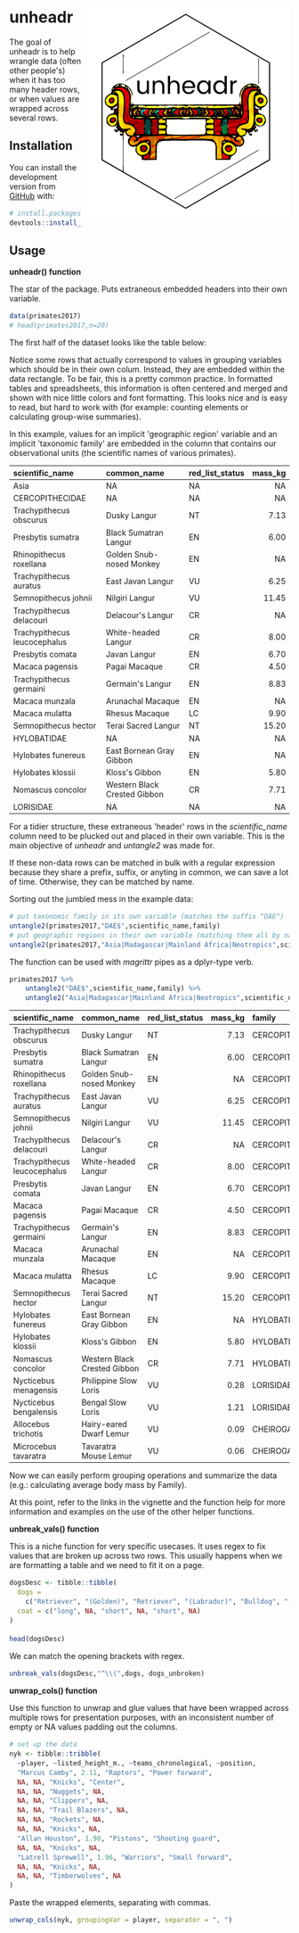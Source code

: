 
<!-- README.md is generated from README.Rmd. Please edit that file -->
unheadr <img src="man/figures/logosmall.png" align="right" />
=============================================================

The goal of unheadr is to help wrangle data (often other people's) when it has too many header rows, or when values are wrapped across several rows.

Installation
------------

You can install the development version from [GitHub](https://github.com/) with:

``` r
# install.packages("devtools")
devtools::install_github("luisDVA/unheadr")
```

Usage
-----

**unheadr() function**

The star of the package. Puts extraneous embedded headers into their own variable.

``` r
data(primates2017)
# head(primates2017,n=20)
```

The first half of the dataset looks like the table below:

Notice some rows that actually correspond to values in grouping variables which should be in their own colum. Instead, they are embedded within the data rectangle. To be fair, this is a pretty common practice. In formatted tables and spreadsheets, this information is often centered and merged and shown with nice little colors and font formatting. This looks nice and is easy to read, but hard to work with (for example: counting elements or calculating group-wise summaries).

In this example, values for an implicit 'geographic region' variable and an implicit 'taxonomic family' are embedded in the column that contains our observational units (the scientific names of various primates).

| scientific\_name             | common\_name                 | red\_list\_status |  mass\_kg|
|:-----------------------------|:-----------------------------|:------------------|---------:|
| Asia                         | NA                           | NA                |        NA|
| CERCOPITHECIDAE              | NA                           | NA                |        NA|
| Trachypithecus obscurus      | Dusky Langur                 | NT                |      7.13|
| Presbytis sumatra            | Black Sumatran Langur        | EN                |      6.00|
| Rhinopithecus roxellana      | Golden Snub-nosed Monkey     | EN                |        NA|
| Trachypithecus auratus       | East Javan Langur            | VU                |      6.25|
| Semnopithecus johnii         | Nilgiri Langur               | VU                |     11.45|
| Trachypithecus delacouri     | Delacour's Langur            | CR                |        NA|
| Trachypithecus leucocephalus | White-headed Langur          | CR                |      8.00|
| Presbytis comata             | Javan Langur                 | EN                |      6.70|
| Macaca pagensis              | Pagai Macaque                | CR                |      4.50|
| Trachypithecus germaini      | Germain's Langur             | EN                |      8.83|
| Macaca munzala               | Arunachal Macaque            | EN                |        NA|
| Macaca mulatta               | Rhesus Macaque               | LC                |      9.90|
| Semnopithecus hector         | Terai Sacred Langur          | NT                |     15.20|
| HYLOBATIDAE                  | NA                           | NA                |        NA|
| Hylobates funereus           | East Bornean Gray Gibbon     | EN                |        NA|
| Hylobates klossii            | Kloss's Gibbon               | EN                |      5.80|
| Nomascus concolor            | Western Black Crested Gibbon | CR                |      7.71|
| LORISIDAE                    | NA                           | NA                |        NA|

For a tidier structure, these extraneous 'header' rows in the *scientific\_name* column need to be plucked out and placed in their own variable. This is the main objective of *unheadr* and *untangle2* was made for.

If these non-data rows can be matched in bulk with a regular expression because they share a prefix, suffix, or anyting in common, we can save a lot of time. Otherwise, they can be matched by name.

Sorting out the jumbled mess in the example data:

``` r
# put taxonomic family in its own variable (matches the suffix "DAE")
untangle2(primates2017,"DAE$",scientific_name,family)
# put geographic regions in their own variable (matching them all by name)
untangle2(primates2017,"Asia|Madagascar|Mainland Africa|Neotropics",scientific_name,family)
```

The function can be used with *magrittr* pipes as a dplyr-type verb.

``` r
primates2017 %>%
    untangle2("DAE$",scientific_name,family) %>%
    untangle2("Asia|Madagascar|Mainland Africa|Neotropics",scientific_name,region) %>% head(n=20)
```

| scientific\_name             | common\_name                 | red\_list\_status |  mass\_kg| family          | region     |
|:-----------------------------|:-----------------------------|:------------------|---------:|:----------------|:-----------|
| Trachypithecus obscurus      | Dusky Langur                 | NT                |      7.13| CERCOPITHECIDAE | Asia       |
| Presbytis sumatra            | Black Sumatran Langur        | EN                |      6.00| CERCOPITHECIDAE | Asia       |
| Rhinopithecus roxellana      | Golden Snub-nosed Monkey     | EN                |        NA| CERCOPITHECIDAE | Asia       |
| Trachypithecus auratus       | East Javan Langur            | VU                |      6.25| CERCOPITHECIDAE | Asia       |
| Semnopithecus johnii         | Nilgiri Langur               | VU                |     11.45| CERCOPITHECIDAE | Asia       |
| Trachypithecus delacouri     | Delacour's Langur            | CR                |        NA| CERCOPITHECIDAE | Asia       |
| Trachypithecus leucocephalus | White-headed Langur          | CR                |      8.00| CERCOPITHECIDAE | Asia       |
| Presbytis comata             | Javan Langur                 | EN                |      6.70| CERCOPITHECIDAE | Asia       |
| Macaca pagensis              | Pagai Macaque                | CR                |      4.50| CERCOPITHECIDAE | Asia       |
| Trachypithecus germaini      | Germain's Langur             | EN                |      8.83| CERCOPITHECIDAE | Asia       |
| Macaca munzala               | Arunachal Macaque            | EN                |        NA| CERCOPITHECIDAE | Asia       |
| Macaca mulatta               | Rhesus Macaque               | LC                |      9.90| CERCOPITHECIDAE | Asia       |
| Semnopithecus hector         | Terai Sacred Langur          | NT                |     15.20| CERCOPITHECIDAE | Asia       |
| Hylobates funereus           | East Bornean Gray Gibbon     | EN                |        NA| HYLOBATIDAE     | Asia       |
| Hylobates klossii            | Kloss's Gibbon               | EN                |      5.80| HYLOBATIDAE     | Asia       |
| Nomascus concolor            | Western Black Crested Gibbon | CR                |      7.71| HYLOBATIDAE     | Asia       |
| Nycticebus menagensis        | Philippine Slow Loris        | VU                |      0.28| LORISIDAE       | Asia       |
| Nycticebus bengalensis       | Bengal Slow Loris            | VU                |      1.21| LORISIDAE       | Asia       |
| Allocebus trichotis          | Hairy-eared Dwarf Lemur      | VU                |      0.09| CHEIROGALEIDAE  | Madagascar |
| Microcebus tavaratra         | Tavaratra Mouse Lemur        | VU                |      0.06| CHEIROGALEIDAE  | Madagascar |

Now we can easily perform grouping operations and summarize the data (e.g.: calculating average body mass by Family).

At this point, refer to the links in the vignette and the function help for more information and examples on the use of the other helper functions.

**unbreak\_vals() function**

This is a niche function for very specific usecases. It uses regex to fix values that are broken up across two rows. This usually happens when we are formatting a table and we need to fit it on a page.

``` r
dogsDesc <- tibble::tibble(
  dogs =
    c("Retriever", "(Golden)", "Retriever", "(Labrador)", "Bulldog", "(French)"),
  coat = c("long", NA, "short", NA, "short", NA)
)

head(dogsDesc)
```

We can match the opening brackets with regex.

``` r
unbreak_vals(dogsDesc,"^\\(",dogs, dogs_unbroken)
```

**unwrap\_cols() function**

Use this function to unwrap and glue values that have been wrapped across multiple rows for presentation purposes, with an inconsistent number of empty or NA values padding out the columns.

``` r
# set up the data
nyk <- tibble::tribble(
  ~player, ~listed_height_m., ~teams_chronological, ~position,
  "Marcus Camby", 2.11, "Raptors", "Power forward",
  NA, NA, "Knicks", "Center",
  NA, NA, "Nuggets", NA,
  NA, NA, "Clippers", NA,
  NA, NA, "Trail Blazers", NA,
  NA, NA, "Rockets", NA,
  NA, NA, "Knicks", NA,
  "Allan Houston", 1.98, "Pistons", "Shooting guard",
  NA, NA, "Knicks", NA,
  "Latrell Sprewell", 1.96, "Warriors", "Small forward",
  NA, NA, "Knicks", NA,
  NA, NA, "Timberwolves", NA
)
```

Paste the wrapped elements, separating with commas.

``` r
unwrap_cols(nyk, groupingVar = player, separator = ", ")
```
